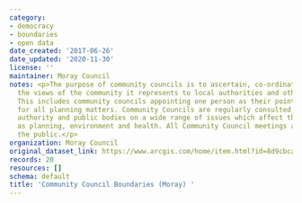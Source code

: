 ```yaml
---
category:
- democracy
- boundaries
- open data
date_created: '2017-06-26'
date_updated: '2020-11-30'
license: ''
maintainer: Moray Council
notes: <p>The purpose of community councils is to ascertain, co-ordinate and express
  the views of the community it represents to local authorities and other pubic bodies.
  This includes community councils appointing one person as their point of contact
  for all planning matters. Community Councils are regularly consulted by the local
  authority and public bodies on a wide range of issues which affect their area, such
  as planning, environment and health. All Community Council meetings are open to
  the public.</p>
organization: Moray Council
original_dataset_link: https://www.arcgis.com/home/item.html?id=8d9cbca7af444ca8bd527a4951c0072d
records: 20
resources: []
schema: default
title: 'Community Council Boundaries (Moray) '
---
```

